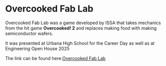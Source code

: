 <h1>Overcooked Fab Lab</h1>
Overcooked Fab Lab was a game developed by ISSA that takes mechanics from the hit game <strong>Overcooked! 2</strong>
and replaces making food with making semiconductor wafers.

It was presented at Urbana High School for the Career Day as well as at Engineering Open House 2025

The link can be found here:<a href="https://matthewwang1.github.io/testBuild/">Overcooked Fab Lab</a>
